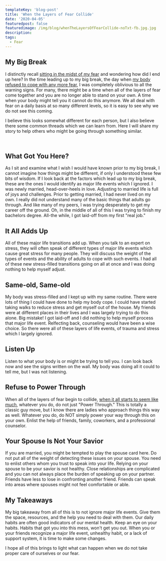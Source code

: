 ```yaml
---
templateKey: 'blog-post'
title: 'When the Layers of Fear Collide'
date: '2020-04-05'
featuredpost: false
featuredimage: /img/blog/whenTheLayersOfFearCollide-noTxt-fb.jpg.jpg
description:
tags:
  - Fear
---
```


## My Big Break

I distinctly recall [sitting in the midst of my fear](https://www.craigbooker.com/blog/the-gold-standard/) and wondering how did I end up here? In the time leading up to my big break, the day when [my body refused to cope with any more fear](https://www.craigbooker.com/blog/internal-dialogue/), I was completely oblivious to all the warning signs. For many, there might be a time when all of the layers of fear come together and you are no longer able to stand on your own. A time when your body might tell you it cannot do this anymore. We all deal with fear on a daily basis at so many different levels, so it is easy to see why we do not see this coming.

I believe this looks somewhat different for each person, but I also believe there some common threads which we can learn from. Here I will share my story to help others who might be going through something similar.

<br />

## What Got You Here?

As I sit and examine what I wish I would have known prior to my big break, I cannot imagine how things might be different, if only I understood these few bits of wisdom. If I look back at the factors which lead up to my big break, these are the ones I would identify as major life events which I ignored. I was newly married, head-over-heels in love. Adjusting to married life is full of joys and challenges. Prior to getting married, I had never lived on my own. I really did not understand many of the basic things that adults go through. And like many of my peers, I was trying desperately to get my career off the ground. Oh, in the middle of all of this I was trying to finish my bachelors degree. All-the while, I got laid-off from my first "real job."

## It All Adds Up

All of these major life transitions add up. When you talk to an expert on stress, they will often speak of different types of major life events which cause great stress for many people. They will discuss the weight of the types of events and the ability of adults to cope with such events. I had all of these new stress-filled transitions going on all at once and I was doing nothing to help myself adjust.

## Same-old, Same-old

My body was stress-filled and I kept up with my same routine. There were lots of thing I could have done to help my body cope. I could have started taking walks to reduce stress and get myself out of the house. My friends were at different places in their lives and I was largely trying to do this alone. Big mistake! I got laid-off and I did nothing to help myself process that major life event. Relfecting back, counseling would have been a wise choice. So there were all of these layers of life events, of trauma and stress which I largely ignored.

## Listen Up

Listen to what your body is or might be trying to tell you. I can look back now and see the signs written on the wall. My body was doing all it could to tell me, but I was not listening.

## Refuse to Power Through

When all of the layers of fear begin to collide, [when it all starts to seem like much](https://www.craigbooker.com/blog/when-life-seems-like-too-much/), whatever you do, do not just "Power Through." This is totally a classic guy move, but I know there are ladies who approach things this way as well. Whatever you do, do NOT simply power your way through this on your own. Enlist the help of friends, family, coworkers, and a professional counselor.

## Your Spouse Is Not Your Savior

If you are married, you might be tempted to play the spouse card here. Do not put all of the weight of detecting these issues on your spouse. You need to enlist others whom you trust to speak into your life. Relying on your spouse to be your savior is not healthy. Close relationships are complicated and you can not always place the burden of speaking up on your partner. Friends have less to lose in confronting another friend. Friends can speak into areas where spouses might not feel comfortable or able.

## My Takeaways

My big takeaway from all of this is to not ignore major life events. Give them the space, resources, and the help you need to deal with them. Our daily habits are often good indicators of our mental health. Keep an eye on your habits. Habits that got you into this mess, won't get you out. When you or your friends recognize a major life event, unhealthy habit, or a lack of support system, it is time to make some changes.

I hope all of this brings to light what can happen when we do not take proper care of ourselves or our fear.
